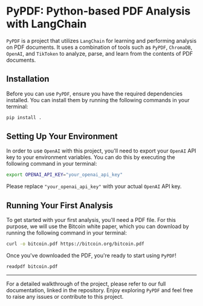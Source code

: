 # PyPDF: Python-based PDF Analysis with LangChain

`PyPDF` is a project that utilizes `LangChain` for learning and performing analysis on PDF documents. It uses a combination of tools such as `PyPDF`, `ChromaDB`, `OpenAI`, and `TikToken` to analyze, parse, and learn from the contents of PDF documents.

## Installation

Before you can use `PyPDF`, ensure you have the required dependencies installed. You can install them by running the following commands in your terminal:

```bash
pip install .
```

## Setting Up Your Environment

In order to use `OpenAI` with this project, you'll need to export your `OpenAI` API key to your environment variables. You can do this by executing the following command in your terminal:

```bash
export OPENAI_API_KEY="your_openai_api_key"
```

Please replace `"your_openai_api_key"` with your actual `OpenAI` API key.

## Running Your First Analysis

To get started with your first analysis, you'll need a PDF file. For this purpose, we will use the Bitcoin white paper, which you can download by running the following command in your terminal:

```bash
curl -o bitcoin.pdf https://bitcoin.org/bitcoin.pdf
```

Once you've downloaded the PDF, you're ready to start using `PyPDF`!


```bash
readpdf bitcoin.pdf
```

---

For a detailed walkthrough of the project, please refer to our full documentation, linked in the repository. Enjoy exploring `PyPDF` and feel free to raise any issues or contribute to this project.
